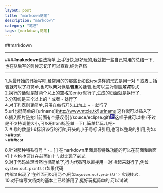 ```yaml
---
layout: post
title: "markdown随笔"
description: "markdown"
category: "笔记"
tags: [markdown,随笔]
---
```

##markdown  
***
####**makedown**语法简单,上手很快,挺好玩的,我就把一些自己常用的总结一下,也在以后写的时候忘记了可以查看,纯为存档
***  
1.从最开始的开始写吧,经常用的的那些比如说*test*这样的形式是用一对 * 或者 _ 括着就可以了好简单,也可以两对就是**着重**的括着,也可以三对则是***这样***形式.   
2.换行的话就是敲两个以上的空格加enter就行了,生成的页面就是换行了.  
3.分割线是三个以上的 * 或者 - 就行了   
4.对于列表则更简单,只用在每行开头出加上 + - 就行了  
5.url也挺简单的 \[urlname\]\(http://www.mtcle.tk\)[urlname](http://www.mtcle.tk) 这样就可以插入了  
6.插入图片链接:\!\[前面有个感叹号\]\(/source/eclipse.gif\)![前面有个感叹号](/source/eclipse.gif)这样子就可以啦 (不过是不支持调整大小,可以用html标签做一下) ,简单好玩儿吧~  
7. # 号的数量1-6标识该行的行阶,开头的小于号标识引用,也可以整段的引用,例如:  
\>##test  
\>###test  

8.针对那种特殊符号 * -  _   [ ] 在markdown里面具有特殊功能的可以在前面和后面打上空格也可以在前面加上  \ 就实现了转义.        
9.对于代码处理当然也很简单了,行内代码可以直接用一对\`括起来就行了,例如: `system.out.printl()`如果代码         
内部又出现了\`在外面可以用两个,例如:``system.out.printl(`)``  实现转义.    
10.对于编写文档类的基本上已经够用了,挺好玩挺简单的,可以试试

-------



